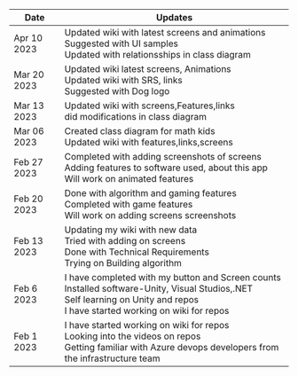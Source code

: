 | Date  | Updates |
| ------------- | ------------- |
| Apr 10 2023 | Updated wiki with latest screens and animations<br>Suggested with UI samples<br>Updated with relationsships in class diagram|
| Mar 20 2023 | Updated wiki latest screens, Animations<br>Updated wiki with SRS, links<br>Suggested with Dog logo|
| Mar 13 2023 | Updated wiki with screens,Features,links<br>did modifications in class diagram|
| Mar 06 2023 |	Created class diagram for math kids<br> Updated wiki with features,links,screens|
| Feb 27 2023  | Completed with adding screenshots of screens<br>Adding features to software used, about this app<br>Will work on animated features|
| Feb 20 2023 | Done with algorithm and gaming features<br>Completed with game features<br>Will work on adding screens screenshots|
| Feb 13 2023 |	Updating my wiki with new data<br>Tried with adding on screens<br>Done with Technical Requirements<br>Trying on Building algorithm |
| Feb 6 2023 | I have completed with my button and Screen counts<br>Installed software-Unity, Visual Studios,.NET<br>Self learning on Unity and repos<br>I have started working on wiki for repos|
| Feb 1 2023 | I have started working on wiki for repos<br>Looking into the videos on repos<br>Getting familiar with  Azure devops developers from the infrastructure team|

